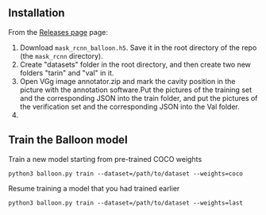 
## Installation
From the [Releases page](https://github.com/matterport/Mask_RCNN/releases) page:
1. Download `mask_rcnn_balloon.h5`. Save it in the root directory of the repo (the `mask_rcnn` directory).
2. Create "datasets" folder in the root directory, and then create two new folders "tarin" and "val" in it.
3. Open VGg image annotator.zip and mark the cavity position in the picture with the annotation software.Put the pictures of the training set and the corresponding JSON into the train folder, and put the pictures of the verification set and the corresponding JSON into the Val folder.
4. 
## Train the Balloon model

Train a new model starting from pre-trained COCO weights
```
python3 balloon.py train --dataset=/path/to/dataset --weights=coco
```

Resume training a model that you had trained earlier
```
python3 balloon.py train --dataset=/path/to/dataset --weights=last
```

